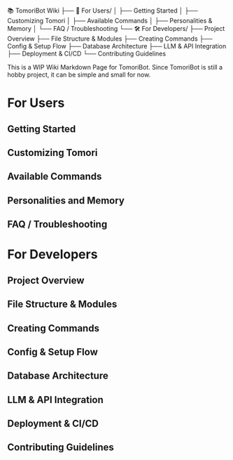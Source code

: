 📚 TomoriBot Wiki
├── 🧑 For Users/
│   ├── Getting Started
│   ├── Customizing Tomori
│   ├── Available Commands
│   ├── Personalities & Memory
│   └── FAQ / Troubleshooting
└── 🛠 For Developers/
    ├── Project Overview
    ├── File Structure & Modules
    ├── Creating Commands
    ├── Config & Setup Flow
    ├── Database Architecture
    ├── LLM & API Integration
    ├── Deployment & CI/CD
    └── Contributing Guidelines

This is a WIP Wiki Markdown Page for TomoriBot. Since TomoriBot is still a hobby project, it can be simple and small for now. 

# For Users

## Getting Started

## Customizing Tomori

## Available Commands

## Personalities and Memory

## FAQ / Troubleshooting

# For Developers

## Project Overview

## File Structure & Modules

## Creating Commands

## Config & Setup Flow

## Database Architecture

## LLM & API Integration

## Deployment & CI/CD

## Contributing Guidelines
